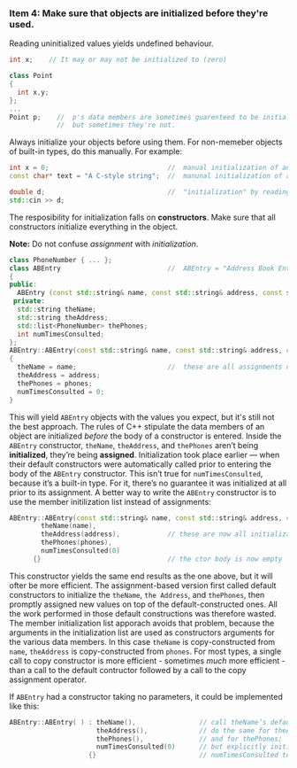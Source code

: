 ### Item 4: Make sure that objects are initialized before they're used.
Reading uninitialized values yields undefined behaviour.
```C++
int x;    // It may or may not be initialized to (zero)

class Point
{
  int x,y;
};
...
Point p;    //  p's data members are sometimes guarenteed to be initialized to (zero)
            //  but sometimes they're not.
```
Always initialize your objects before using them. For non-memeber objects of built-in types, do this manually. For example:
```C++
int x = 0;                              //  manual initialization of an int
const char* text = "A C-style string";  //  manunal initialization of a pointer

double d;                               //  "initialization" by reading from an input stream
std::cin >> d;
```
The resposibility for initialization falls on **constructors**. Make sure that all constructors initialize everything in the object.

**Note:** Do not confuse *assignment* with *initialization*.
```C++
class PhoneNumber { ... };
class ABEntry                           //  ABEntry = "Address Book Entry"
{
public:
  ABEntry (const std::string& name, const std::string& address, const std::list<PhoneNumber>& phones);
 private:
  std::string theName;
  std::string theAddress;
  std::list<PhoneNumber> thePhones;
  int numTimesConsulted;
};
ABEntry::ABEntry(const std::string& name, const std::string& address, const std::list<PhoneNumber>& phones)
{
  theName = name;                       //  these are all assignments not initializations
  theAddress = address;
  thePhones = phones;
  numTimesConsulted = 0;
}
```
This will yield `ABEntry` objects with the values you expect, but it's still not the best approach. The rules of C++ stipulate the data members of an object are initialized *before* the body of a constructor is entered. Inside the `ABEntry` constructor, `theName`, `theAddress`, and `thePhones` aren’t being **initialized**, they’re being **assigned**. Initialization took place earlier — when their default constructors were automatically called prior to entering the body of the `ABEntry` constructor. This isn’t true for `numTimesConsulted`, because it’s a built-in type. For it, there’s no guarantee it was initialized at all prior to its assignment.
A better way to write the `ABEntry` constructor is to use the member initilization list instead of assignments:
```C++
ABEntry::ABEntry(const std::string& name, const std::string& address, const std::list<PhoneNumber>& phones): 
        theName(name),
        theAddress(address),            // these are now all initializations
        thePhones(phones),
        numTimesConsulted(0)
      {}                                // the ctor body is now empty
```
This constructor yields the same end results as the one above, but it will ofter be more efficient. The assignment-based version first called default constructors to initialize the `theName`, `the Address`, and `thePhones`, then promptly assigned new values on top of the default-constructed ones. All the work performed in those default constructions was therefore wasted. The member initialization list apporach avoids that problem, because the arguments in the initialization list are used as constructors arguments for the various data members. In this case `theName` is copy-constructed from `name`, `theAddress` is copy-constructed from `phones`. For most types, a single call to copy constructor is more efficient - sometimes _much_ more efficient - than  a call to the default contructor followed by a call to the copy assignment operator.

If `ABEntry` had a constructor taking no parameters, it could be implemented like this:
```C++
ABEntry::ABEntry( ) : theName(),                // call theName’s default ctor;
                      theAddress(),             // do the same for theAddress;
                      thePhones(),              // and for thePhones;
                      numTimesConsulted(0)      // but explicitly initialize
                    {}                          // numTimesConsulted to zero
```
